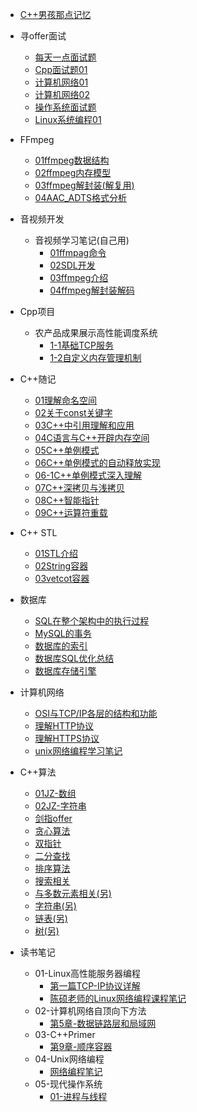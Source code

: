 * [C++男孩那点记忆](/README.md)

* 寻offer面试
  * [每天一点面试题](/寻offer面试/每天一点面试题.md)
  * [Cpp面试题01](/寻offer面试/Cpp基础/Cpp面试题01.md)
  * [计算机网络01](/寻offer面试/计算机网络/计算机网络1.md) 
  * [计算机网络02](/寻offer面试/计算机网络/计算机网络2.md) 
  * [操作系统面试题](/寻offer面试/操作系统/操作系统面试题.md) 
  * [Linux系统编程01](/寻offer面试/linux系统编程/Linux系统编程1.md) 

* FFmpeg
  * [01ffmpeg数据结构](/音视频开发/ffmpeg/01ffmpeg数据结构.md)
  * [02ffmpeg内存模型](/音视频开发/ffmpeg/02ffmpeg内存模型.md)
  * [03ffmpeg解封装(解复用)](/音视频开发/ffmpeg/03ffmpeg解封装(解复用).md)
  * [04AAC_ADTS格式分析](/音视频开发/ffmpeg/04AAC_ADTS格式分析.md)

* 音视频开发
  * 音视频学习笔记(自己用)
    * [01ffmpag命令](/音视频开发/音视频学习笔记/01ffmpag命令.md)
    * [02SDL开发](/音视频开发/音视频学习笔记/02SDL开发.md)
    * [03ffmpeg介绍](/音视频开发/音视频学习笔记/03ffmpeg介绍.md)
    * [04ffmpeg解封装解码](/音视频开发/音视频学习笔记/04ffmpeg解封装解码.md)

* Cpp项目
  * 农产品成果展示高性能调度系统
    * [1-1基础TCP服务](/Cpp项目/农产品展示负载均衡调度系统/1-1基础TCP服务/基础TCP服务.md)
    * [1-2自定义内存管理机制](/Cpp项目/农产品展示负载均衡调度系统/1-2自定义内存池管理/内存管理模块.md)

* C++随记
  * [01理解命名空间](/C++随记/01理解命名空间.md)
  * [02关于const关键字](/C++随记/02关于const关键字.md)
  * [03C++中引用理解和应用](/C++随记/03C++中引用理解和应用.md)
  * [04C语言与C++开辟内存空间](/C++随记/04C语言与C++开辟内存空间.md)
  * [05C++单例模式](/C++随记/05C++单例模式.md)
  * [06C++单例模式的自动释放实现](/C++随记/06C++单例模式的自动释放实现.md)
  * [06-1C++单例模式深入理解](/C++随记/06C++单例模式深入理解.md)
  * [07C++深拷贝与浅拷贝](/C++随记/07C++深拷贝和浅拷贝.md)
  * [08C++智能指针](/C++随记/08C++智能指针.md)
  * [09C++运算符重载](/C++随记/09C++运算符重载.md)

* C++ STL
  * [01STL介绍](/C++随记/STL学习/01STL介绍.md)
  * [02String容器](/C++随记/STL学习/02String容器.md)
  * [03vetcot容器](/C++随记/STL学习/03vetcot容器.md)

* 数据库
  * [SQL在整个架构中的执行过程](/数据库/SQL在整个架构中的执行过程.md)
  * [MySQL的事务](/数据库/MySQL的事务.md)
  * [数据库的索引](/数据库/数据库的索引.md)
  * [数据库SQL优化总结](/数据库/数据库SQL优化总结.md)
  * [数据库存储引擎](/数据库/数据库存储引擎.md)
  
* 计算机网络
  * [OSI与TCP/IP各层的结构和功能](/计算机网络/OSI与TcpIp各层的结构和功能.md)
  * [理解HTTP协议](/计算机网络/理解HTTP协议.md)
  * [理解HTTPS协议](/计算机网络/理解HTTPS协议.md)
  * [unix网络编程学习笔记](/计算机网络/unix网络编程学习笔记.md)

* C++算法
  * [01JZ-数组](/算法/01JZ-数组.md)
  * [02JZ-字符串](/算法/02JZ-字符串.md)
  * [剑指offer](/算法/剑指offer.md)
  * [贪心算法](/算法/贪心算法.md)
  * [双指针](/算法/双指针.md)
  * [二分查找](/算法/二分查找.md)
  * [排序算法](/算法/排序算法.md)
  * [搜索相关](/算法/搜索相关.md)
  * [与多数元素相关(另)](/算法/与多数元素相关.md)
  * [字符串(另)](/算法/字符串.md)
  * [链表(另)](/算法/链表.md)
  * [树(另)](/算法/树.md)

* 读书笔记
  * 01-Linux高性能服务器编程
    * [第一篇TCP-IP协议详解](/读书笔记/01-Linux高性能服务器编程/第一篇TCP-IP协议详解.md)
    * [陈硕老师的Linux网络编程课程笔记](/读书笔记/01-Linux高性能服务器编程/陈硕老师的Linux网络编程课程笔记/学习笔记.md)
  * 02-计算机网络自顶向下方法
    * [第5章-数据链路层和局域网](/读书笔记/02-计算机网络自顶向下方法/第5章-数据链路层和局域网.md)
  * 03-C++Primer
    * [第9章-顺序容器](/读书笔记/03-Cpp_Primer/第9章-顺序容器.md)
  * 04-Unix网络编程
    * [网络编程笔记](/读书笔记/04-Uinx网络编程/学习笔记01.md)
  * 05-现代操作系统
    * [01-进程与线程](/读书笔记/05-现代操作系统/01-进程与线程.md)



